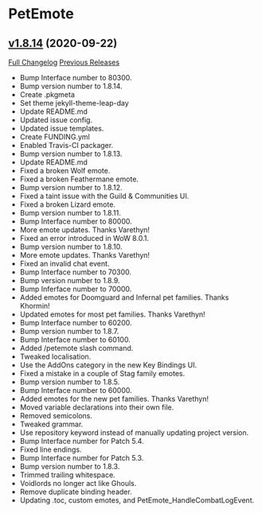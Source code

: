 # PetEmote

## [v1.8.14](https://github.com/Ravendwyr/PetEmote/tree/v1.8.14) (2020-09-22)
[Full Changelog](https://github.com/Ravendwyr/PetEmote/commits/v1.8.14) [Previous Releases](https://github.com/Ravendwyr/PetEmote/releases)

- Bump Interface number to 80300.  
- Bump version number to 1.8.14.  
- Create .pkgmeta  
- Set theme jekyll-theme-leap-day  
- Update README.md  
- Updated issue config.  
- Updated issue templates.  
- Create FUNDING.yml  
- Enabled Travis-CI packager.  
- Bump version number to 1.8.13.  
- Update README.md  
- Fixed a broken Wolf emote.  
- Fixed a broken Feathermane emote.  
- Bump version number to 1.8.12.  
- Fixed a taint issue with the Guild & Communities UI.  
- Fixed a broken Lizard emote.  
- Bump version number to 1.8.11.  
- Bump Interface number to 80000.  
- More emote updates. Thanks Varethyn!  
- Fixed an error introduced in WoW 8.0.1.  
- Bump version number to 1.8.10.  
- More emote updates. Thanks Varethyn!  
- Fixed an invalid chat event.  
- Bump Interface number to 70300.  
- Bump version number to 1.8.9.  
- Bump Inferface number to 70000.  
- Added emotes for Doomguard and Infernal pet families. Thanks Khormin!  
- Updated emotes for most pet families. Thanks Varethyn!  
- Bump Interface number to 60200.  
- Bump version number to 1.8.7.  
- Bump Interface number to 60100.  
- Added /petemote slash command.  
- Tweaked localisation.  
- Use the AddOns category in the new Key Bindings UI.  
- Fixed a mistake in a couple of Stag family emotes.  
- Bump version number to 1.8.5.  
- Bump Interface number to 60000.  
- Added emotes for the new pet families. Thanks Varethyn!  
- Moved variable declarations into their own file.  
- Removed semicolons.  
- Tweaked grammar.  
- Use repository keyword instead of manually updating project version.  
- Bump Interface number for Patch 5.4.  
- Fixed line endings.  
- Bump Interface number for Patch 5.3.  
- Bump version number to 1.8.3.  
- Trimmed trailing whitespace.  
- Voidlords no longer act like Ghouls.  
- Remove duplicate binding header.  
- Updating .toc, custom emotes, and PetEmote\_HandleCombatLogEvent.  
